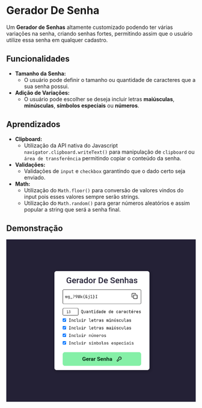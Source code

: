 # Gerador De Senha

Um **Gerador de Senhas** altamente customizado podendo ter várias variações na senha, criando senhas fortes, permitindo assim que o usuário utilize essa senha em qualquer cadastro.

## Funcionalidades

- **Tamanho da Senha:**
  - O usuário pode definir o tamanho ou quantidade de caracteres que a sua senha possui.
- **Adição de Variações:**
  - O usuário pode escolher se deseja incluir letras **maiúsculas**, **minúsculas**, **símbolos especiais** ou **números**.

## Aprendizados

- **Clipboard:**
  - Utilização da API nativa do Javascript `navigator.clipboard.writeText()` para manipulação de `clipboard` ou `área de transferência` permitindo copiar o conteúdo da senha.
- **Validações:**
  - Validações de `input` e `checkbox` garantindo que o dado certo seja enviado.
- **Math:**
  - Utilização do `Math.floor()` para conversão de valores vindos do input pois esses valores sempre serão strings.
  - Utilização do `Math.random()` para gerar números aleatórios e assim popular a string que será a senha final.

## Demonstração

<p align="center">
  <img src="./assets/cover.png" alt="Demonstração do projeto">
</p>
